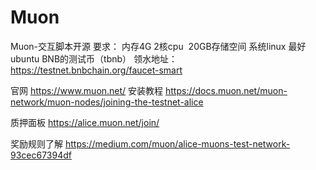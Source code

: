 # Muon
Muon-交互脚本开源
要求：
内存4G 2核cpu  20GB存储空间 系统linux 最好ubuntu
BNB的测试币（tbnb）
领水地址：
https://testnet.bnbchain.org/faucet-smart


官网
https://www.muon.net/
安装教程
https://docs.muon.net/muon-network/muon-nodes/joining-the-testnet-alice

质押面板
https://alice.muon.net/join/


奖励规则了解
https://medium.com/muon/alice-muons-test-network-93cec67394df
